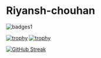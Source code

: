 # Riyansh-chouhan

![badges1](https://dev-to-uploads.s3.amazonaws.com/uploads/articles/6n8fc8zw8pawxveffitx.png)


[![trophy](https://github-profile-trophy.vercel.app/?username=riiyansh)](https://github.com/ryo-ma/github-profile-trophy)
[![trophy](https://github-profile-trophy.vercel.app/?username=ryo-ma&theme=onedark)](https://github.com/ryo-ma/github-profile-trophy)

[![GitHub Streak](https://github-readme-streak-stats.herokuapp.com/?user=riiyansh)](https://git.io/streak-stats)

